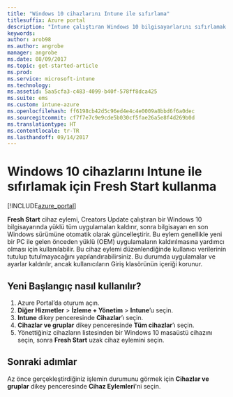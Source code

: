 ```yaml
---
title: "Windows 10 cihazlarını Intune ile sıfırlama"
titlesuffix: Azure portal
description: "Intune çalıştıran Windows 10 bilgisayarlarını sıfırlamak için Fresh Start kullanma hakkında bilgi edinin.\""
keywords: 
author: arob98
ms.author: angrobe
manager: angrobe
ms.date: 08/09/2017
ms.topic: get-started-article
ms.prod: 
ms.service: microsoft-intune
ms.technology: 
ms.assetid: 5aa5cfa3-c483-4099-b40f-578ff8dca425
ms.suite: ems
ms.custom: intune-azure
ms.openlocfilehash: ff6198cb42d5c96ed4e4c4e0009a8bbd6f6a0dec
ms.sourcegitcommit: cf7f7e7c9e9cde5b030cf5fae26a5e8f4d269b0d
ms.translationtype: HT
ms.contentlocale: tr-TR
ms.lasthandoff: 09/14/2017
---
```

# <a name="use-fresh-start-to-reset-windows-10-devices-with-intune"></a>Windows 10 cihazlarını Intune ile sıfırlamak için Fresh Start kullanma


[!INCLUDE[azure_portal](./includes/azure_portal.md)]

**Fresh Start** cihaz eylemi, Creators Update çalıştıran bir Windows 10 bilgisayarında yüklü tüm uygulamaları kaldırır, sonra bilgisayarı en son Windows sürümüne otomatik olarak güncelleştirir.
Bu eylem genellikle yeni bir PC ile gelen önceden yüklü (OEM) uygulamaların kaldırılmasına yardımcı olması için kullanılabilir. Bu cihaz eylemi düzenlendiğinde kullanıcı verilerinin tutulup tutulmayacağını yapılandırabilirsiniz. Bu durumda uygulamalar ve ayarlar kaldırılır, ancak kullanıcıların Giriş klasörünün içeriği korunur.

## <a name="how-to-use-fresh-start"></a>Yeni Başlangıç nasıl kullanılır?

1. Azure Portal’da oturum açın.
2. **Diğer Hizmetler** > **İzleme + Yönetim** > **Intune**’u seçin.
3. **Intune** dikey penceresinde **Cihazlar**’ı seçin.
4. **Cihazlar ve gruplar** dikey penceresinde **Tüm cihazlar**’ı seçin.
5. Yönettiğiniz cihazların listesinden bir Windows 10 masaüstü cihazını seçin, sonra **Fresh Start** uzak cihaz eylemini seçin.

## <a name="next-steps"></a>Sonraki adımlar

Az önce gerçekleştirdiğiniz işlemin durumunu görmek için **Cihazlar ve gruplar** dikey penceresinde **Cihaz Eylemleri**'ni seçin.

